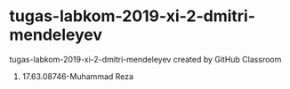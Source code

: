 # tugas-labkom-2019-xi-2-dmitri-mendeleyev
tugas-labkom-2019-xi-2-dmitri-mendeleyev created by GitHub Classroom
1. 17.63.08746-Muhammad Reza
